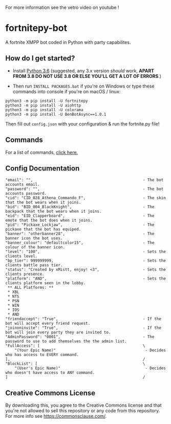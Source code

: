 For more information see the vetro video on youtube !

# fortnitepy-bot
A fortnite XMPP bot coded in Python with party capabilites.

## How do I get started?

* Install [Python 3.6](https://www.python.org/downloads/release/python-360/ "Python 3.6 Download") (suggested, any 3.x version *should* work, **APART FROM 3.8 DO NOT USE 3.8 OR ELSE YOU'LL GET A LOT OF ERRORS**.)


* Then run ``INSTALL PACKAGES.bat`` if you're on Windows or type these commands into console if you're on macOS / linux:
```
python3 -m pip install -U fortnitepy
python3 -m pip install -U aiohttp
python3 -m pip install -U colorama
python3 -m pip install -U BenBotAsync==1.0.1
```

Then fill out ``config.json`` with your configuration & run the fortnite.py file!

## Commands
For a list of commands, <a href="https://github.com/KaosDrip/fortnitepy-bot/wiki/Commands">click here.</a>

## Config Documentation
```
"email": "",                                                - The bot accounts email.
"password": "",                                             - The bot accounts password.
"cid": "CID_028_Athena_Commando_F",                         - The skin that the bot wears when it joins.
"bid": "BID_004_BlackKnight",                               - The backpack that the bot wears when it joins.
"eid": "EID_Clapperboard",                                  - The emote that the bot does when it joins.
"pid": "Pickaxe_Lockjaw",                                   - The pickaxe that the bot has equiped.
"banner": "otherbanner28",                                  - The banner icon the bot uses.
"banner_colour": "defaultcolor15",                          - The colour of the banner icon.
"level": "100",                                             - Sets the clients level.
"bp_tier": 999999999,                                       - Sets the clients battle pass tier.
"status": "Created by xMistt, enjoy! <3",                   - Sets the clients presence.
"platform": "AND",                                          - Sets the clients platform seen in the lobby.
 ** ALL Platforms: **
 * XBL
 * NTS
 * PSN
 * WIN
 * IOS
 * AND
"friendaccept": "True",                                     - If the bot will accept every friend request.
"joinoninvite": "True",                                     - If the bot will join every party they are invited to.
"AdminPassword": "0001",                                    - The password to use to add themselves the the admin list.
"FullAccess": [                                             \
    "(Your Epic Name)"                                       - Decides who has access to EVERY command.
],                                                          /
"BlockList": [                                              \
    "(User's Epic Name)"                                     - Decides who doesn't have access to ANY command.
]                                                           /
```   

## Creative Commons License
By downloading this, you agree to the Creative Commons license and that you're not allowed to sell this repository or any code from this repository. For more info see https://commonsclause.com/.
